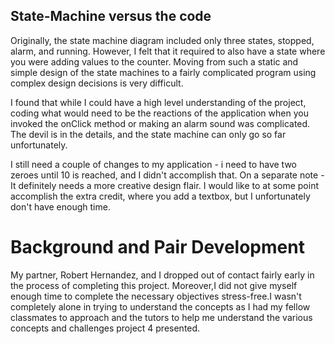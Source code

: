 ﻿## State-Machine versus the code

Originally, the state machine diagram included only three states, stopped, alarm, and running. However, I felt that it required to also have a state where you were adding values to the counter. Moving from such a static and simple design of the state machines to a fairly complicated program using complex design decisions is very difficult.

I found that while I could have a high level understanding of the project, coding what would need to be the reactions of the application when you invoked the onClick method or making an alarm sound was complicated. The devil is in the details, and the state machine can only go so far unfortunately.

I still need a couple of changes to my application - i need to have two zeroes until 10 is reached, and I didn't accomplish that. On a separate note - It definitely needs a more creative design flair. I would like to at some point accomplish the extra credit, where you add a textbox, but I unfortunately don't have enough time. 

# Background and Pair Development

My partner, Robert Hernandez, and I dropped out of contact fairly early in the process of completing this project. Moreover,I did not give myself enough time to complete the necessary objectives stress-free.I wasn't completely alone in trying to understand the concepts as I had my fellow classmates to approach and the tutors to help me understand the various concepts and challenges project 4 presented.